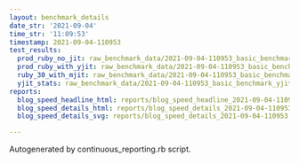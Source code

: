```yaml
---
layout: benchmark_details
date_str: '2021-09-04'
time_str: '11:09:53'
timestamp: 2021-09-04-110953
test_results:
  prod_ruby_no_jit: raw_benchmark_data/2021-09-04-110953_basic_benchmark_prod_ruby_no_jit.json
  prod_ruby_with_yjit: raw_benchmark_data/2021-09-04-110953_basic_benchmark_prod_ruby_with_yjit.json
  ruby_30_with_mjit: raw_benchmark_data/2021-09-04-110953_basic_benchmark_ruby_30_with_mjit.json
  yjit_stats: raw_benchmark_data/2021-09-04-110953_basic_benchmark_yjit_stats.json
reports:
  blog_speed_headline_html: reports/blog_speed_headline_2021-09-04-110953.html
  blog_speed_details_html: reports/blog_speed_details_2021-09-04-110953.html
  blog_speed_details_svg: reports/blog_speed_details_2021-09-04-110953.svg

---
```

Autogenerated by continuous_reporting.rb script.
